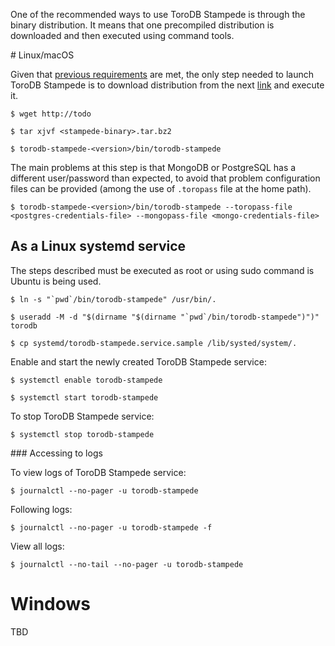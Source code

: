 One of the recommended ways to use ToroDB Stampede is through the binary distribution. It means that one precompiled distribution is downloaded and then executed using command tools.

# Linux/macOS

Given that [previous requirements](previous-requirements.md) are met, the only step needed to launch ToroDB Stampede is to download distribution from the next [link](http://todo) and execute it.

```no-highlight
$ wget http://todo

$ tar xjvf <stampede-binary>.tar.bz2

$ torodb-stampede-<version>/bin/torodb-stampede
```

The main problems at this step is that MongoDB or PostgreSQL has a different user/password than expected, to avoid that problem configuration files can be provided (among the use of `.toropass` file at the home path).

```no-highlight
$ torodb-stampede-<version>/bin/torodb-stampede --toropass-file <postgres-credentials-file> --mongopass-file <mongo-credentials-file>
```

## As a Linux systemd service

The steps described must be executed as root or using sudo command is Ubuntu is being used.

```no-highlight
$ ln -s "`pwd`/bin/torodb-stampede" /usr/bin/.

$ useradd -M -d "$(dirname "$(dirname "`pwd`/bin/torodb-stampede")")" torodb

$ cp systemd/torodb-stampede.service.sample /lib/systed/system/.
```

Enable and start the newly created ToroDB Stampede service:

```no-highlight
$ systemctl enable torodb-stampede

$ systemctl start torodb-stampede
```

To stop ToroDB Stampede service:

```no-highlight
$ systemctl stop torodb-stampede
```

### Accessing to logs

To view logs of ToroDB Stampede service:

```no-highlight
$ journalctl --no-pager -u torodb-stampede
```

Following logs:

```no-highlight
$ journalctl --no-pager -u torodb-stampede -f
```

View all logs:

```no-highlight
$ journalctl --no-tail --no-pager -u torodb-stampede
```

# Windows

TBD
